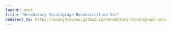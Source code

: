 ```yaml
---
layout: post
title: "Hereditary Stratigraph Reconstruction Viz"
redirect_to: https://anony4review.github.io/hereditary-stratigraph-concept/phylogeny_visualizations/phylogeny_reconstruction.html
---
```

